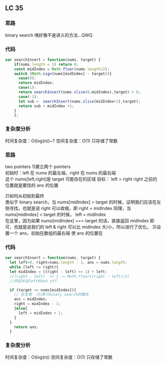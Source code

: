 ## LC 35

### 思路

binary search
咦好像不是讲义的方法...QWQ

### 代码

```JavaScript
var searchInsert = function(nums, target) {
    if(nums.length < 1) return 0;
    const midIndex = Math.floor(nums.length/2);
    switch (Math.sign(nums[midIndex] - target)){
      case(0):
      return midIndex;
      case(1):
      return searchInsert(nums.slice(0,midIndex),target) + 0;
      case(-1):
      let sub =  searchInsert(nums.slice(midIndex+1),target);
      return sub + midIndex +1;
    }
    };

```

### 复杂度分析

时间复杂度：O(log(n))~?
空间复杂度：O(1) 只存储了常数

### 思路

two pointers 1)建立两个 pointers  
初始时：left 在 nums 的最左端，right 在 nums 的最右端  
这个 nums[left,right]是 target 可能存在的区域
目标：
left > right
right 之前的位置就是要找的 ans 的位置

2)如何从初始到最终  
类似于 binary search，当 nums[midIndex] > target 的时候，证明我们应该在左侧寻找，也就是说 right 可以收缩，即 right = midIndex
同理，当 nums[midIndex] < target 的时候， left = midIndex  
在这里，因为如果 nums[midIndex] === target 的话，直接返回 midIndex 即可，也就是说我们的 left & right 可以比 midIndex 大/小，所以进行了优化。 3)设置一个 ans，初始在数组的最右端
使 ans 的位置在

### 代码

```JavaScript
var searchInsert = function(nums, target) {
  let left=0, right=nums.length - 1, ans = nums.length;
  while (left <= right){
  let midIndex = ((right - left) >> 1) + left;
  //(right - left)  >> 1 ~= Math.floor((right - left)/2)
  //然后补全left的set off

  if (target <= nums[midIndex]){
    // 在左侧 （引用了binary search的概念
    ans = midIndex;
    right = midIndex - 1;
    }else{
      left = midIndex + 1;
    }
  }
    return ans;
  }
```

### 复杂度分析

时间复杂度：O(log(n))
空间复杂度：O(1) 只存储了常数
